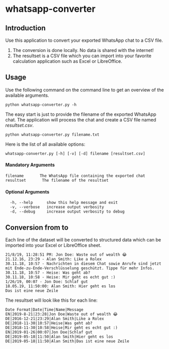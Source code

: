 # whatsapp-converter


## Introduction
Use this application to convert your exported WhatsApp chat to a CSV file.
1. The conversion is done locally. No data is shared with the internet!
2. The resultset is a CSV file which you can import into your favorite calculation application such as Excel or LibreOffice.

## Usage
Use the following command on the command line to get an overview of the available arguments.
```shell
python whatsapp-converter.py -h
```

The easy start is just to provide the filename of the exported WhatsApp chat. The application will process the chat and create a CSV file named *resultset.csv*.
```shell
python whatsapp-converter.py filename.txt
```

Here is the list of all available options:
```shell
whatsapp-converter.py [-h] [-v] [-d] filename [resultset.csv]
```

#### Mandatory Arguments
```shell
filename       The WhatsApp file containing the exported chat
resultset       The filename of the resultset
```

#### Optional Arguments
```shell
  -h, --help      show this help message and exit
  -v, --verbose   increase output verbosity
  -d, --debug     increase output verbosity to debug
```

## Conversion from to

Each line of the dataset will be converted to structured data which can be imported into your Excel or LibreOffice sheet.
```shell
21/8/19, 11:28:51 PM: Jon Doe: Waste out of wealth 😂
21.12.16, 23:29 - Alan Smith: Like a Rolex
30.11.18, 10:57 - Nachrichten in diesem Chat sowie Anrufe sind jetzt mit Ende-zu-Ende-Verschlüsselung geschützt. Tippe für mehr Infos.
30.11.18, 10:57 - Heise: Was geht ab?
30.11.18, 10:58 - Heise: Mir geht es echt gut :)
1/26/19, 00:07 - Jon Doe: Schlaf gut
18.05.19, 11:50:00: Alan Smith: Hier geht es los
Das ist eine neue Zeile
```

The resultset will look like this for each line:
```shell
Date Format|Date|Time|Name|Message
EN|2019-8-21|23:28|Jon Doe|Waste out of wealth 😂
DE|2016-12-21|23:29|Alan Smith|Like a Rolex
DE|2018-11-30|10:57|Heise|Was geht ab?
DE|2018-11-30|10:58|Heise|Mir geht es echt gut :)
EN|2019-01-26|00:07|Jon Doe|Schlaf gut
DE|2019-05-18|11:50|Alan Smith|Hier geht es los
DE|2019-05-18|11:50|Alan Smith|Das ist eine neue Zeile
```
